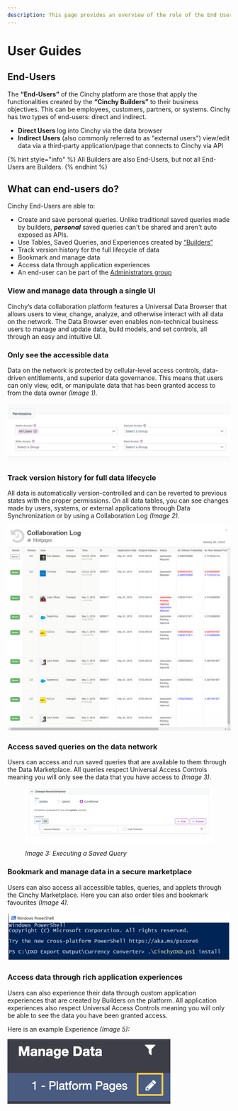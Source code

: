 ```yaml
---
description: This page provides an overview of the role of the End User in Cinchy.
---
```


# User Guides

## End-Users

The **“End-Users”** of the Cinchy platform are those that apply the functionalities created by the **“Cinchy Builders”** to their business objectives. This can be employees, customers, partners, or systems. Cinchy has two types of end-users: direct and indirect.

* **Direct Users** log into Cinchy via the data browser
* **Indirect Users** (also commonly referred to as "external users") view/edit data via a third-party application/page that connects to Cinchy via API

{% hint style="info" %}
All Builders are also End-Users, but not all End-Users are Builders.
{% endhint %}

## What can end-users do?

Cinchy End-Users are able to:

* Create and save personal queries. Unlike traditional saved queries made by builders, _**personal**_ saved queries can't be shared and aren't auto exposed as APIs.
* Use Tables, Saved Queries, and Experiences created by [“Builders"](../builder-guides/#what-is-a-builder)
* Track version history for the full lifecycle of data
* Bookmark and manage data
* Access data through application experiences
* An end-user can be part of the [Administrators group](../administrator-guide.md)

### View and manage data through a single UI

Cinchy’s data collaboration platform features a Universal Data Browser that allows users to view, change, analyze, and otherwise interact with all data on the network. The Data Browser even enables non-technical business users to manage and update data, build models, and set controls, all through an easy and intuitive UI.

### Only see the accessible data

Data on the network is protected by cellular-level access controls, data-driven entitlements, and superior data governance. This means that users can only view, edit, or manipulate data that has been granted access to from the data owner _(Image 1)._

![Image 1: Cellular level access](<../../.gitbook/assets/image (522).png>)

### Track version history for full data lifecycle

All data is automatically version-controlled and can be reverted to previous states with the proper permissions. On all data tables, you can see changes made by users, systems, or external applications through Data Synchronization or by using a Collaboration Log _(Image 2)._

![Image 2: Collaboration Log](<../../.gitbook/assets/image (725).png>)

### Access saved queries on the data network

Users can access and run saved queries that are available to them through the Data Marketplace. All queries respect Universal Access Controls meaning you will only see the data that you have access to _(Image 3)._

<figure><img src="../../.gitbook/assets/image (282).png" alt=""><figcaption><p><em>Image 3: Executing a Saved Query</em></p></figcaption></figure>

### Bookmark and manage data in a secure marketplace

Users can also access all accessible tables, queries, and applets through the Cinchy Marketplace. Here you can also order tiles and bookmark favourites _(Image 4)._

![Image 4: Accessing everything via a secure marketplace](<../../.gitbook/assets/image (270).png>)

### Access data through rich application experiences

Users can also experience their data through custom application experiences that are created by Builders on the platform. All application experiences also respect Universal Access Controls meaning you will only be able to see the data you have been granted access.

Here is an example Experience _(Image 5):_

![Image 5: An example experience](<../../.gitbook/assets/image (40).png>)

